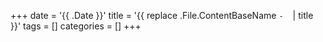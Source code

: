 +++
date = '{{ .Date }}'
title = '{{ replace .File.ContentBaseName `-` ` ` | title }}'
tags = []
categories = []
+++

